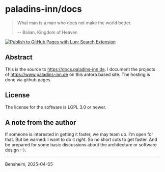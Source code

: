 # paladins-inn/docs

> What man is a man who does not make the world better.
>
> -- Balian, Kingdom of Heaven

[![Publish to GitHub Pages with Lunr Search Extension](https://github.com/Paladins-Inn/docs/actions/workflows/publish-docs.yml/badge.svg)](https://github.com/Paladins-Inn/docs/actions/workflows/publish-docs.yml)

## Abstract

This is the source to https://docs.paladins-inn.de.
I document the projects of https://www.paladins-inn.de on this antora based site.
The hosting is done via github pages.

## License

The license for the software is LGPL 3.0 or newer.

## A note from the author

If someone is interested in getting it faster, we may team up.
I'm open for that.
But be warned: I want to do it _right_.
So no short cuts to get faster.
And be prepared for some basic discussions about the architecture or software design :-).

---
Bensheim, 2025-04-05
